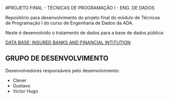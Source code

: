 #PROJETO FINAL - TÉCNICAS DE PROGRAMAÇÃO I - ENG. DE DADOS

Repositório para desenvolvimento do projeto final do módulo de Técnicas de Programação I do curso de Engenharia de Dados da ADA. 

Neste é desenvolvido o tratamento de dados para a base de dados pública: 

[DATA BASE: INSURED BANKS AND FINANCIAL INTITUTION](https://www.kaggle.com/datasets/thedevastator/u-s-fdic-insured-banks-and-financial-institution)

## GRUPO DE DESENVOLVIMENTO

Desenvolvedores responsáveis pelo desenvolvimento:

- Clever
- Gustavo
- Victor Hugo 